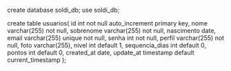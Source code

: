 create database soldi_db;
use soldi_db;

create table usuarios(
	id int not null auto_increment primary key,
    nome varchar(255) not null,
    sobrenome varchar(255) not null,
    nascimento date,
    email varchar(255) unique not null,
    senha int not null,
    perfil varchar(255) not null,
    foto varchar(255),
    nivel int default 1,
    sequencia_dias int default 0,
    pontos int default 0,
    created_at date,
    update_at timestamp default current_timestamp
);
